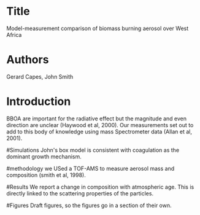 # Title

Model-measurement comparison of biomass burning aerosol over West Africa

# Authors
Gerard Capes, 
John Smith

# Introduction
BBOA are important for the radiative effect but the magnitude and even direction are unclear
(Haywood et al, 2000).
Our measurements set out to add to this body of knowledge using mass Spectrometer data
(Allan et al, 2001).

#Simulations
John's box model is consistent with coagulation as the dominant growth mechanism.

#methodology
we USed a TOF-AMS to measure aerosol mass and composition (smith et al, 1998).

#Results
We report a change in composition with atmospheric age. This is directly linked to the scattering
properties of the particles.

#Figures
Draft figures, so the figures go in a section of their own.